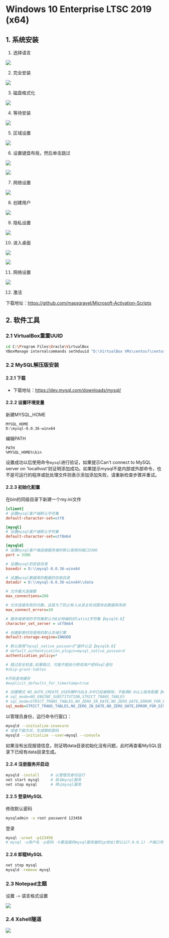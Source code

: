 # Windows 10 Enterprise LTSC 2019 (x64) 

## 1. 系统安装

1. 选择语言

![](../../assets/_images/deploy/win10/1.png)

2. 完全安装

![](../../assets/_images/deploy/win10/2.png)

3. 磁盘格式化

![](../../assets/_images/deploy/win10/3.png)

4. 等待安装

![](../../assets/_images/deploy/win10/4.png)

5. 区域设置

![](../../assets/_images/deploy/win10/5.png)

6. 设置键盘布局，然后单击跳过

![](../../assets/_images/deploy/win10/6.png)

![](../../assets/_images/deploy/win10/7.png)

7. 网络设置

![](../../assets/_images/deploy/win10/8.png)

8. 创建用户

![](../../assets/_images/deploy/win10/9.png)

9. 隐私设置

![](../../assets/_images/deploy/win10/10.png)

10. 进入桌面

![](../../assets/_images/deploy/win10/11.png)

![](../../assets/_images/deploy/win10/12.png)

11. 网络设置

![](../../assets/_images/deploy/win10/13.png)

12. 激活

下载地址：https://github.com/massgravel/Microsoft-Activation-Scripts

## 2. 软件工具

### 2.1 VirtualBox重置UUID

```bash
cd C:\Program Files\Oracle\VirtualBox
VBoxManage internalcommands sethduuid "D:\VirtualBox VMs\centos7\centos7.vdi"
```

### 2.2 MySQL解压版安装

#### 2.2.1 下载

- 下载地址：https://dev.mysql.com/downloads/mysql/

#### 2.2.2 设置环境变量

新建MYSQL_HOME
```
MYSQL_HOME
D:\mysql-8.0.36-winx64
```

编辑PATH
```
PATH
%MYSQL_HOME%\bin
```

设置成功以后使用命令`mysql`进行验证，如果提示Can't connect to MySQL server on 'localhost'则证明添加成功。如果提示mysql不是内部或外部命令，也不是可运行的程序或批处理文件则表示添加添加失败，请重新检查步骤并重试。



#### 2.2.3 初始化配置

在bin的同级目录下新建一个my.ini文件

```ini
[client]
# 设置mysql客户端默认字符集
default-character-set=utf8

[mysql]
# 设置mysql客户端默认字符集
default-character-set=utf8mb4

[mysqld]
# 设置mysql客户端连接服务端时默认使用的端口3306
port = 3306

# 设置mysql的安装目录
basedir = D:\\mysql-8.0.36-winx64

# 设置mysql数据库的数据的存放目录
datadir = D:\\mysql-8.0.36-winx64\\data

# 允许最大连接数
max_connections=200

# 允许连接失败的次数。这是为了防止有人从该主机试图攻击数据库系统
max_connect_errors=10

# 服务端使用的字符集默认为8比特编码的latin1字符集【mysql8.0】
character_set_server = utf8mb4

# 创建新表时将使用的默认存储引擎
default-storage-engine=INNODB

# 默认使用“mysql_native_password”插件认证【mysql8.0】
# default_authentication_plugin=mysql_native_password​​
authentication_policy=*

# 跳过安全检查,如果跳过，可能不能执行修改用户密码sql语句
#skip-grant-tables

#开启查询缓存
#explicit_defaults_for_timestamp=true

# 创建模式 NO_AUTO_CREATE_USER再MYSQL8.0中已经被移除，不能再8.0以上版本配置【mysql8.0】
# sql_mode=NO_ENGINE_SUBSTITUTION,STRICT_TRANS_TABLES 
# sql_mode=STRICT_TRANS_TABLES,NO_ZERO_IN_DATE,NO_ZERO_DATE,ERROR_FOR_DIVISION_BY_ZERO,NO_AUTO_CREATE_USER,NO_ENGINE_SUBSTITUTION
sql_mode=STRICT_TRANS_TABLES,NO_ZERO_IN_DATE,NO_ZERO_DATE,ERROR_FOR_DIVISION_BY_ZERO,NO_ENGINE_SUBSTITUTION
```

以管理员身份，运行命令行窗口：

```bash
mysqld --initialize-insecure
# 或者下面方式，生成随机密码
mysqld --initialize --user=mysql --console
```

如果没有出现报错信息，则证明data目录初始化没有问题，此时再查看MySQL目录下已经有data目录生成。

#### 2.2.4 注册服务并启动

```bash
mysqld -install     # 以管理员身份运行
net start mysql     # 启动mysql服务
net stop mysql      # 停止mysql服务
```

#### 2.2.5 登录MySQL

修改默认密码

```bash
mysqladmin -u root password 123456
```

登录

```bash
mysql -uroot -p123456
# mysql -u用户名 -p密码 -h要连接的mysql服务器的ip地址(默认127.0.0.1) -P端口号(默认3306)
```

#### 2.2.6 卸载MySQL

```bash
net stop mysql
mysqld -remove mysql
```

### 2.3 Notepad主题

设置 `->` 语言格式设置

![](../../assets/_images/deploy/win10/notepad.png)

### 2.4 Xshell隧道

![](../../assets/_images/deploy/win10/xshell.png)